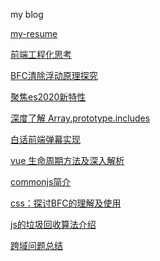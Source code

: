 my blog

[my-resume](https://github.com/zhuzhh/resume/issues/1)

[前端工程化思考](https://github.com/zhuzhh/blog/issues/12)

[BFC清除浮动原理探究](https://github.com/zhuzhh/blog/issues/11)

[聚焦es2020新特性](https://github.com/zhuzhh/blog/issues/10)

[深度了解 Array.prototype.includes ](https://github.com/zhuzhh/blog/issues/9)

[白话前端弹幕实现 ](https://github.com/zhuzhh/blog/issues/8)

[vue 生命周期方法及深入解析](https://github.com/zhuzhh/blog/issues/2)

[commonjs简介](https://github.com/zhuzhh/blog/issues/3)

[css：探讨BFC的理解及使用](https://github.com/zhuzhh/blog/issues/4)

[js的垃圾回收算法介绍](https://github.com/zhuzhh/blog/issues/5)

[跨域问题总结](https://github.com/zhuzhh/blog/issues/6)

[comment]: [解析js连续赋值的坑](https://github.com/zhuzhh/blog/issues/7)

